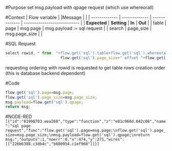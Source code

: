 #Purpose
set msg.payload with qpage request (which use whereorall)

#Context
| Flow variable |				        |Message		    |				                      |
| ------------- | ------------- | ------------- | --------------------------- |
| **Expected**	| **Setting** 	| **In**		    | **Out**		                  |
| table   		  | page     		  |	msg.page      | msg.payload := sql request 	|
| search        | page_size     | msg.page_size |                             |

#SQL Request
```javascript
select rowid, * from  "+flow.get('sql').table+flow.get('sql').whereorall+" order by rowid limit "+
                        flow.get('sql').page_size+" offset "+flow.get('sql').page_size*(flow.get('page')-1)
```
requesting ordering with rowid is requested to get table rows creation order (this is database backend dependent) 

#Code
```javascript
flow.get('sql').page=msg.page;
flow.get('sql').page_size=msg.page_size;
msg.payload=flow.get('sql').qpage;
return msg;
```
#NODE-RED
`
[{"id":"81998703.eea268","type":"function","z":"e81c960d.042c08","name":"sql page request","func":"flow.get('sql').page=msg.page;\nflow.get('sql').page_size=msg.page_size;\nmsg.payload=flow.get('sql').qpage;\nreturn msg;","outputs":1,"noerr":0,"x":474,"y":271,"wires":[["226b6388.c3db4c","b680954.c1ef968"]]}]
`
